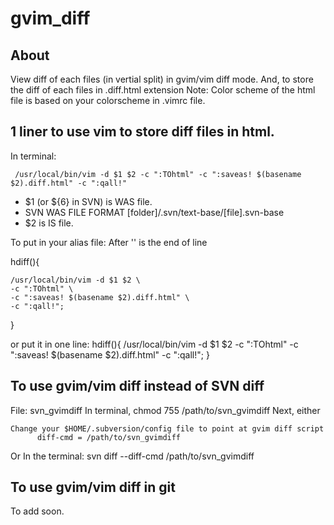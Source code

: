 # gvim_diff

## About
View diff of each files (in vertial split) in gvim/vim diff mode. 
And, to store the diff of each files in .diff.html extension
Note: Color scheme of the html file is based on your colorscheme in .vimrc file.

## 1 liner to use vim to store diff files in html.
In terminal:

     /usr/local/bin/vim -d $1 $2 -c ":TOhtml" -c ":saveas! $(basename $2).diff.html" -c ":qall!"

- $1 (or ${6} in SVN) is WAS file.
- SVN WAS FILE FORMAT [folder]/.svn/text-base/[file].svn-base
- $2 is IS file. 

To put in your alias file: 
After '\' is the end of line

hdiff(){

    /usr/local/bin/vim -d $1 $2 \
    -c ":TOhtml" \
    -c ":saveas! $(basename $2).diff.html" \
    -c ":qall!";
}

or put it in one line: 
hdiff(){  /usr/local/bin/vim -d $1 $2 -c ":TOhtml" -c ":saveas! $(basename $2).diff.html" -c ":qall!"; }

## To use gvim/vim diff instead of SVN diff
File: svn_gvimdiff
In terminal, 
     chmod 755 /path/to/svn_gvimdiff 
Next, either 

    Change your $HOME/.subversion/config file to point at gvim diff script 
          diff-cmd = /path/to/svn_gvimdiff
Or 
   In the terminal: 
          svn diff --diff-cmd /path/to/svn_gvimdiff

## To use gvim/vim diff in git
To add soon.




